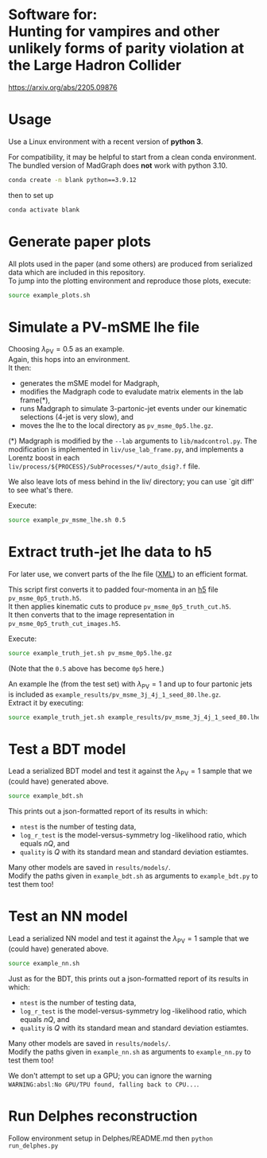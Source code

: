 # Software for:<br>Hunting for vampires and other unlikely forms of parity violation at the Large Hadron Collider
https://arxiv.org/abs/2205.09876

# Usage
Use a Linux environment with a recent version of **python 3**.

For compatibility, it may be helpful to start from a clean conda environment. \
The bundled version of MadGraph does **not** work with python 3.10.
```bash
conda create -n blank python==3.9.12
```
then to set up
```bash
conda activate blank
```


# Generate paper plots
All plots used in the paper (and some others) are produced from serialized data
which are included in this repository. \
To jump into the plotting environment and reproduce those plots, execute:
```bash
source example_plots.sh
```

# Simulate a PV-mSME lhe file
Choosing $\lambda_\textrm{PV} = 0.5$ as an example. \
Again, this hops into an environment. \
It then:
* generates the mSME model for Madgraph,
* modifies the Madgraph code to evaludate matrix elements in the lab frame(*),
* runs Madgraph to simulate 3-partonic-jet events under our kinematic selections (4-jet is very slow), and
* moves the lhe to the local directory as `pv_msme_0p5.lhe.gz`.

(*) Madgraph is modified by the `--lab` arguments to `lib/madcontrol.py`.
The modification is implemented in `liv/use_lab_frame.py`,
and implements a Lorentz boost in each `liv/process/${PROCESS}/SubProcesses/*/auto_dsig?.f` file.

We also leave lots of mess behind in the liv/ directory; you can use `git diff' to see what's there.

Execute:
```bash
source example_pv_msme_lhe.sh 0.5
```

# Extract truth-jet lhe data to h5
For later use, we convert parts of the lhe file
([XML](http://harmful.cat-v.org/software/xml/)) to an efficient format.

This script first converts it to padded four-momenta in an
[h5](http://www.h5py.org/) file `pv_msme_0p5_truth.h5`. \
It then applies kinematic cuts to produce `pv_msme_0p5_truth_cut.h5`. \
It then converts that to the image representation in `pv_msme_0p5_truth_cut_images.h5`.

Execute:
```bash
source example_truth_jet.sh pv_msme_0p5.lhe.gz
```
(Note that the `0.5` above has become `0p5` here.)

An example lhe (from the test set) with $\lambda_\textrm{PV} = 1$ and up to four partonic jets
is included as `example_results/pv_msme_3j_4j_1_seed_80.lhe.gz`. \
Extract it by executing:
```bash
source example_truth_jet.sh example_results/pv_msme_3j_4j_1_seed_80.lhe.gz
```

# Test a BDT model
Lead a serialized BDT model and test it against the $\lambda_\textrm{PV} = 1$
sample that we (could have) generated above.
```bash
source example_bdt.sh
```
This prints out a json-formatted report of its results in which:
* `ntest` is the number of testing data,
* `log_r_test` is the model-versus-symmetry $\log$-likelihood ratio, which equals $nQ$, and
* `quality` is $Q$ with its standard mean and standard deviation estiamtes.

Many other models are saved in `results/models/`. \
Modify the paths given in `example_bdt.sh` as arguments to `example_bdt.py` to test them too!

# Test an NN model
Lead a serialized NN model and test it against the $\lambda_\textrm{PV} = 1$
sample that we (could have) generated above.
```bash
source example_nn.sh
```
Just as for the BDT, this prints out a json-formatted report of its results in which:
* `ntest` is the number of testing data,
* `log_r_test` is the model-versus-symmetry $\log$-likelihood ratio, which equals $nQ$, and
* `quality` is $Q$ with its standard mean and standard deviation estiamtes.

Many other models are saved in `results/models/`. \
Modify the paths given in `example_nn.sh` as arguments to `example_nn.py` to test them too!

We don't attempt to set up a GPU; you can ignore the warning
`WARNING:absl:No GPU/TPU found, falling back to CPU...`.


# Run Delphes reconstruction
Follow environment setup in Delphes/README.md then
```python run_delphes.py```
